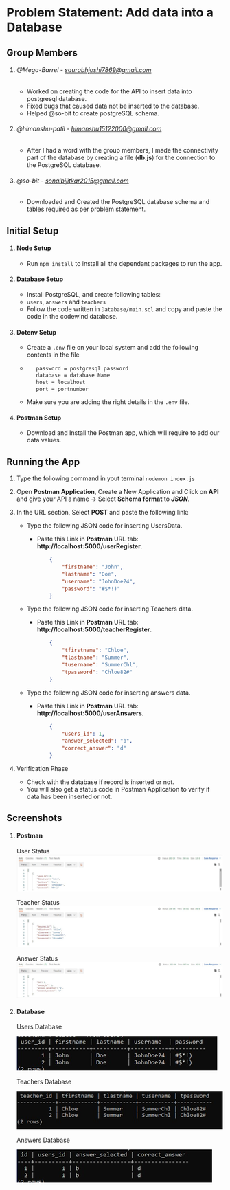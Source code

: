 # Problem Statement: Add data into a Database
## Group Members

1. ###### @Mega-Barrel - saurabhjoshi7869@gmail.com
    - Worked on creating the code for the API to insert data into postgresql database.
    - Fixed bugs that caused data not be inserted to the database.
    - Helped @so-bit to create postgreSQL schema.
2. ###### @himanshu-patil - himanshu15122000@gmail.com 
   - After I had a word with the group members, I made the connectivity part of the database by creating a file (**db.js**) for the connection to the PostgreSQL database.
3. ###### @so-bit - sonalbijitkar2015@gmail.com 
   - Downloaded and Created the PostgreSQL database schema and tables required as per problem statement.

## Initial Setup
1. #### Node Setup
    - Run `npm install` to install all the dependant packages to run the app.
2. #### Database Setup 
   - Install PostgreSQL, and create following tables:
   - `users`, `answers` and `teachers`
   - Follow the code written in `Database/main.sql` and copy and paste the code in the codewind database.
  
3. #### Dotenv Setup
    - Create a `.env` file on your local system and add the following contents in the file
    - ```user = postgresql username
         password = postgresql password
         database = database Name
         host = localhost
         port = portnumber
        ```
    - Make sure you are adding the right details in the `.env` file.

4. #### Postman Setup
    - Download and Install the Postman app, which will require to add our data values.

## Running the App
1. Type the following command in yout terminal
`nodemon index.js` 

2. Open **Postman Application**, Create a New Application and Click on **API** and give your API a name -> Select **Schema format** to ***JSON***.

3. In the URL section, Select **POST** and paste the following link:

   - Type the following JSON code for inserting UsersData.
     - Paste this Link in **Postman** URL tab: **http://localhost:5000/userRegister**.
       ```JSON
           {
               "firstname": "John",
               "lastname": "Doe",
               "username": "JohnDoe24",
               "password": "#$*!)"
           } 
       ```

   - Type the following JSON code for inserting Teachers data.
     - Paste this Link in **Postman** URL tab: **http://localhost:5000/teacherRegister**.
       ```JSON
           {
               "tfirstname": "Chloe",
               "tlastname": "Summer",
               "tusername": "SummerChl",
               "tpassword": "Chloe82#"
           }
       ```
   - Type the following JSON code for inserting answers data.
     - Paste this Link in **Postman** URL tab: **http://localhost:5000/userAnswers**.
       ```JSON
           {
               "users_id": 1,
               "answer_selected": "b",
               "correct_answer": "d"
           } 
       ```

4. Verification Phase
   - Check with the database if record is inserted or not.
   - You will also get a status code in Postman Application to verify if data has been inserted or not.

## Screenshots

1. #### Postman
   User Status
   ![UserStatus](assets/Screenshot/UserStatus.jpg)
    
   Teacher Status
   ![UserStatus](assets/Screenshot/TeacherStatus.jpg)
   
   Answer Status
   ![UserStatus](assets/Screenshot/AnswerStatus.jpg)

2. #### Database
   Users Database

   ![UserStatus](assets/Screenshot/UsersDatabase.jpg)

   Teachers Database
   
   ![UserStatus](assets/Screenshot/TeacherDatabase.jpg)

   Answers Database
   
   ![UserStatus](assets/Screenshot/AnswersDatabase.jpg)
